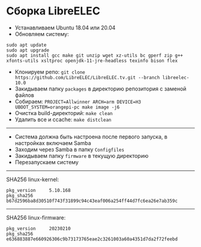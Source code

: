 # Сборка LibreELEC
- Устанавливаем Ubuntu 18.04 или 20.04
- Обновляем систему:
```
sudo apt update
sudo apt upgrade
sudo apt install gcc make git unzip wget xz-utils bc gperf zip g++ xfonts-utils xsltproc openjdk-11-jre-headless texinfo bison flex
```
- Клонируем репо: ```git clone https://github.com/LibreELEC/LibreELEC.tv.git --branch libreelec-10.0```
- Закидываем папку ```packages``` в директорию репозитория с заменой файлов
- Собираем: ```PROJECT=Allwinner ARCH=arm DEVICE=H3 UBOOT_SYSTEM=orangepi-pc make image -j6```
- Очистка build-директорий: ```make clean```
- Удалить все и ccache: ```make distclean```

---

- Система должна быть настроена после первого запуска, в настройках включаем Samba
- Заходим через Samba в папку ```Configfiles```
- Закидываем папку ```firmware``` в текущую директорию
- Перезапускаем систему

---

SHA256 linux-kernel:
```
pkg_version     5.10.168
pkg_sha256      b67d2596ba8d30510f743f31899c94c43eaf006a254ff44d7fc6ea26e7ab359c
```

---

SHA256 linux-firmware:
```
pkg_version     20230210
pkg_sha256      e636883887e660926306c9b73173765eae2c3261003a60a4351d7da2f72feebd
```
